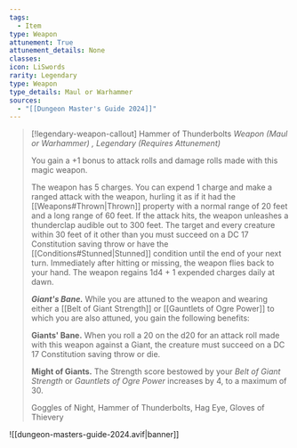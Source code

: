 ```yaml
---
tags:
  - Item
type: Weapon
attunement: True
attunement_details: None
classes:
icon: LiSwords
rarity: Legendary
type: Weapon
type_details: Maul or Warhammer
sources: 
  - "[[Dungeon Master's Guide 2024]]"
---
```

>[!legendary-weapon-callout] Hammer of Thunderbolts
>_Weapon (Maul or Warhammer) , Legendary (Requires Attunement)_
>
>You gain a +1 bonus to attack rolls and damage rolls made with this magic weapon.
>
>The weapon has 5 charges. You can expend 1 charge and make a ranged attack with the weapon, hurling it as if it had the [[Weapons#Thrown\|Thrown]] property with a normal range of 20 feet and a long range of 60 feet. If the attack hits, the weapon unleashes a thunderclap audible out to 300 feet. The target and every creature within 30 feet of it other than you must succeed on a DC 17 Constitution saving throw or have the [[Conditions#Stunned\|Stunned]] condition until the end of your next turn. Immediately after hitting or missing, the weapon flies back to your hand. The weapon regains 1d4 + 1 expended charges daily at dawn.
>
>**_Giant's Bane._** While you are attuned to the weapon and wearing either a [[Belt of Giant Strength]] or [[Gauntlets of Ogre Power]] to which you are also attuned, you gain the following benefits:
>
>**Giants' Bane.** When you roll a 20 on the d20 for an attack roll made with this weapon against a Giant, the creature must succeed on a DC 17 Constitution saving throw or die.
>
>**Might of Giants.** The Strength score bestowed by your _Belt of Giant Strength_ or _Gauntlets of Ogre Power_ increases by 4, to a maximum of 30.
>
>
>Goggles of Night, Hammer of Thunderbolts, Hag Eye, Gloves of Thievery
>


![[dungeon-masters-guide-2024.avif|banner]]